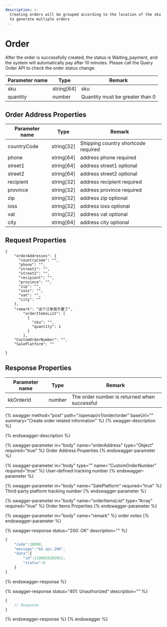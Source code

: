 ```yaml
---
description: >-
  Creating orders will be grouped according to the location of the sku warehouse
  to generate multiple orders
---
```


# Order

After the order is successfully created, the status is Waiting\_payment, and the system will automatically pay after 10 minutes. Please call the Query Order API to check the order status change.

| Parameter name | Type        | Remark                          |
| -------------- | ----------- | ------------------------------- |
| sku            | string\[64] | sku                             |
| quantity       | number      | Quantity must be greater than 0 |

## Order Address Properties <a href="#response-parameter" id="response-parameter"></a>

| Parameter name | Type        | Remark                              |
| -------------- | ----------- | ----------------------------------- |
| countryCode    | string\[32] | Shipping country shortcode required |
| phone          | string\[64] | address phone required              |
| street1        | string\[64] | address street1 optional            |
| street2        | string\[64] | address street2 optional            |
| recipient      | string\[32] | address recipient required          |
| province       | string\[32] | address province  required          |
| zip            | string\[32] | address zip optional                |
| ioss           | string\[32] | address ioss optional               |
| vat            | string\[32] | address vat optional                |
| city           | string\[64] | address city optional               |

## Request Properties <a href="#response-parameter" id="response-parameter"></a>

```
{
    "orderAddresses": {
      "countryCode": "",
      "phone": "",
      "street1": "",
      "street2": "",
      "recipient": "",
      "province": "",
      "zip": "",
      "ioss": "",
      "vat": "",
      "city": ""
    },
    "remark": "这个订单我不要了",
        "orderItemsList": [
          {
            "sku": "",
            "quantity": 1
          }
        ],
    "CustomOrderNumber": "",
    "SalePlatform": ""
 
}
```

## Response Properties <a href="#response-parameter" id="response-parameter"></a>

| Parameter name | Type   | Remark                                       |
| -------------- | ------ | -------------------------------------------- |
| kkOrderId      | number | The order number is returned when successful |

{% swagger method="post" path="/openapi/v1/order/order" baseUrl="" summary="Create order related information" %}
{% swagger-description %}

{% endswagger-description %}

{% swagger-parameter in="body" name="orderAddress" type="Object" required="true" %}
Order Address Properties
{% endswagger-parameter %}

{% swagger-parameter in="body" type="" name="CustomOrderNumber" required="true" %}
User-defined tracking number
{% endswagger-parameter %}

{% swagger-parameter in="body" name="SalePlatform" required="true" %}
Third-party platform tracking number
{% endswagger-parameter %}

{% swagger-parameter in="body" name="orderItemsList" type="Array" required="true" %}
Order Items Properties
{% endswagger-parameter %}

{% swagger-parameter in="body" name="remark" %}
order notes
{% endswagger-parameter %}

{% swagger-response status="200: OK" description="" %}
```javascript
{
    "code":10000,
    "message":"kk.api.200",
    "data":{
        "id":1100020202021,
        "status":0
    }
}
```
{% endswagger-response %}

{% swagger-response status="401: Unauthorized" description="" %}
```javascript
{
    // Response
}
```
{% endswagger-response %}
{% endswagger %}
